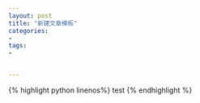 ```yaml
---
layout: post
title: "新建文章模板"
categories:
- 
tags:
- 


---
```


{% highlight python linenos%}
test
{% endhighlight %}